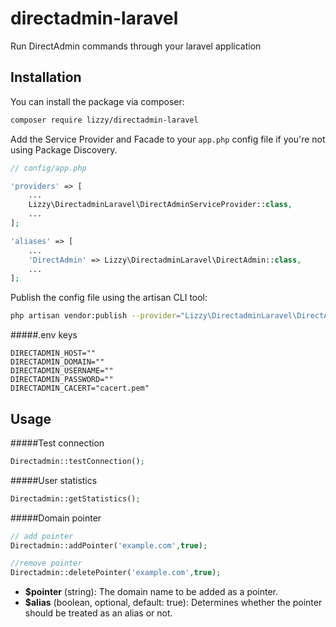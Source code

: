 # directadmin-laravel
 Run DirectAdmin commands through your laravel application

## Installation

You can install the package via composer:

```bash
composer require lizzy/directadmin-laravel
```

Add the Service Provider and Facade to your ```app.php``` config file if you're not using Package Discovery.

```php
// config/app.php

'providers' => [
    ...
    Lizzy\DirectadminLaravel\DirectAdminServiceProvider::class,
    ...
];

'aliases' => [
    ...
    'DirectAdmin' => Lizzy\DirectadminLaravel\DirectAdmin::class,
    ...
];
```

Publish the config file using the artisan CLI tool:

```bash
php artisan vendor:publish --provider="Lizzy\DirectadminLaravel\DirectAdminServiceProvider"
```

#####.env keys

```.env
DIRECTADMIN_HOST=""
DIRECTADMIN_DOMAIN=""
DIRECTADMIN_USERNAME=""
DIRECTADMIN_PASSWORD=""
DIRECTADMIN_CACERT="cacert.pem"
```

## Usage

#####Test connection

```php
Directadmin::testConnection();
```

#####User statistics

```php
Directadmin::getStatistics();
```

#####Domain pointer
```php
// add pointer
Directadmin::addPointer('example.com',true);

//remove pointer
Directadmin::deletePointer('example.com',true);
```
- **$pointer** (string): The domain name to be added as a pointer.
- **$alias** (boolean, optional, default: true): Determines whether the pointer should be treated as an alias or not.